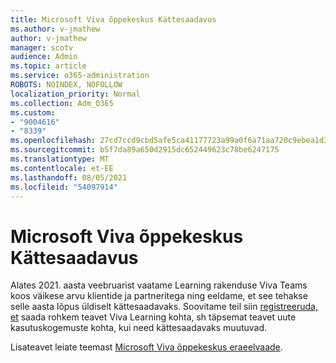 ```yaml
---
title: Microsoft Viva õppekeskus Kättesaadavus
ms.author: v-jmathew
author: v-jmathew
manager: scotv
audience: Admin
ms.topic: article
ms.service: o365-administration
ROBOTS: NOINDEX, NOFOLLOW
localization_priority: Normal
ms.collection: Adm_O365
ms.custom:
- "9004616"
- "8339"
ms.openlocfilehash: 27cd7ccd9cbd5afe5ca41177723a99a0f6a71aa720c9ebea1d3889bcbb140d20
ms.sourcegitcommit: b5f7da89a650d2915dc652449623c78be6247175
ms.translationtype: MT
ms.contentlocale: et-EE
ms.lasthandoff: 08/05/2021
ms.locfileid: "54097914"
---
```

# <a name="microsoft-viva-learning-availability"></a>Microsoft Viva õppekeskus Kättesaadavus

Alates 2021. aasta veebruarist vaatame Learning rakenduse Viva Teams koos väikese arvu klientide ja partneritega ning eeldame, et see tehakse selle aasta lõpus üldiselt kättesaadavaks. Soovitame teil siin [registreeruda, et](https://aka.ms/VivaLearningSignup) saada rohkem teavet Viva Learning kohta, sh täpsemat teavet uute kasutuskogemuste kohta, kui need kättesaadavaks muutuvad.

Lisateavet leiate teemast [Microsoft Viva õppekeskus eraeelvaade](https://techcommunity.microsoft.com/t5/microsoft-viva-blog/announcing-microsoft-viva-learning-private-preview/ba-p/2107023).
